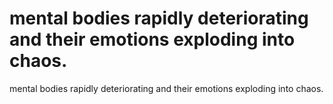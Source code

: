 # mental bodies rapidly deteriorating and their emotions exploding into chaos.

mental bodies rapidly deteriorating and their emotions exploding into chaos.